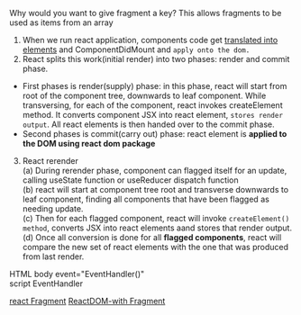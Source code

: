 
Why would you want to give fragment a key?
This allows fragments to be used as items from an array

1. When we run react application, components code get <u>translated into elements</u> and ComponentDidMount and `apply onto the dom.`
2. React splits this work(initial render) into two phases: render and commit phase.
- First phases is render(supply) phase: in this phase, react will start from root of the component tree, downwards to leaf component. While transversing, for each of the component, react invokes createElement method. It converts component JSX into react element, `stores render output`. All react elements is then handed over to the commit phase.
- Second phases is commit(carry out) phase: react element is **applied to the DOM using react dom package**
3. React rerender  
(a) During rerender phase, component can flagged itself for an update, calling useState function or useReducer dispatch function  
(b) react will start at component tree root and transverse downwards to leaf component, finding all components that have been flagged as needing update.  
(c) Then for each flagged component, react will invoke `createElement() method`, converts JSX into react elements aand stores that render output.  
(d) Once all conversion is done for all **flagged components**, react will compare the new set of react elements with the one that was produced from last render.  


HTML body event="EventHandler()"  <br/>
script EventHandler


[react Fragment](https://frontarm.com/james-k-nelson/react-fragments-in-practice/)
[ReactDOM-with Fragment](https://codepen.io/reactjs/pen/VrEbjE?editors=1000)
